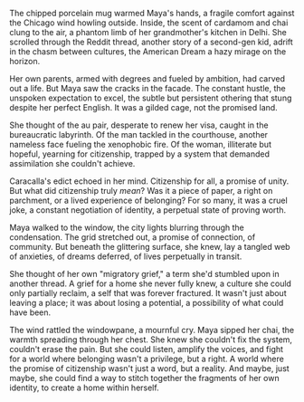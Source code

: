 The chipped porcelain mug warmed Maya's hands, a fragile comfort against the Chicago wind howling outside. Inside, the scent of cardamom and chai clung to the air, a phantom limb of her grandmother's kitchen in Delhi. She scrolled through the Reddit thread, another story of a second-gen kid, adrift in the chasm between cultures, the American Dream a hazy mirage on the horizon.

Her own parents, armed with degrees and fueled by ambition, had carved out a life. But Maya saw the cracks in the facade. The constant hustle, the unspoken expectation to excel, the subtle but persistent othering that stung despite her perfect English. It was a gilded cage, not the promised land.

She thought of the au pair, desperate to renew her visa, caught in the bureaucratic labyrinth. Of the man tackled in the courthouse, another nameless face fueling the xenophobic fire. Of the woman, illiterate but hopeful, yearning for citizenship, trapped by a system that demanded assimilation she couldn't achieve.

Caracalla's edict echoed in her mind. Citizenship for all, a promise of unity. But what did citizenship truly *mean*? Was it a piece of paper, a right on parchment, or a lived experience of belonging? For so many, it was a cruel joke, a constant negotiation of identity, a perpetual state of proving worth.

Maya walked to the window, the city lights blurring through the condensation. The grid stretched out, a promise of connection, of community. But beneath the glittering surface, she knew, lay a tangled web of anxieties, of dreams deferred, of lives perpetually in transit.

She thought of her own "migratory grief," a term she'd stumbled upon in another thread. A grief for a home she never fully knew, a culture she could only partially reclaim, a self that was forever fractured. It wasn't just about leaving a place; it was about losing a potential, a possibility of what could have been.

The wind rattled the windowpane, a mournful cry. Maya sipped her chai, the warmth spreading through her chest. She knew she couldn't fix the system, couldn't erase the pain. But she could listen, amplify the voices, and fight for a world where belonging wasn't a privilege, but a right. A world where the promise of citizenship wasn't just a word, but a reality. And maybe, just maybe, she could find a way to stitch together the fragments of her own identity, to create a home within herself.
